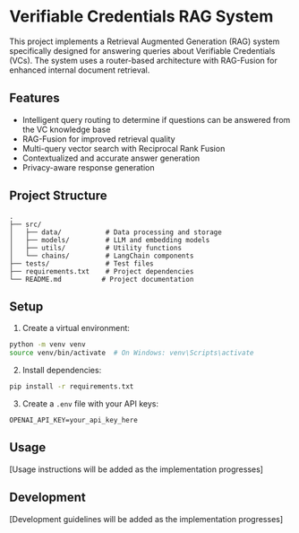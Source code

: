 # Verifiable Credentials RAG System

This project implements a Retrieval Augmented Generation (RAG) system specifically designed for answering queries about Verifiable Credentials (VCs). The system uses a router-based architecture with RAG-Fusion for enhanced internal document retrieval.

## Features

- Intelligent query routing to determine if questions can be answered from the VC knowledge base
- RAG-Fusion for improved retrieval quality
- Multi-query vector search with Reciprocal Rank Fusion
- Contextualized and accurate answer generation
- Privacy-aware response generation

## Project Structure

```
.
├── src/
│   ├── data/           # Data processing and storage
│   ├── models/         # LLM and embedding models
│   ├── utils/          # Utility functions
│   └── chains/         # LangChain components
├── tests/              # Test files
├── requirements.txt    # Project dependencies
└── README.md          # Project documentation
```

## Setup

1. Create a virtual environment:
```bash
python -m venv venv
source venv/bin/activate  # On Windows: venv\Scripts\activate
```

2. Install dependencies:
```bash
pip install -r requirements.txt
```

3. Create a `.env` file with your API keys:
```
OPENAI_API_KEY=your_api_key_here
```

## Usage

[Usage instructions will be added as the implementation progresses]

## Development

[Development guidelines will be added as the implementation progresses] 